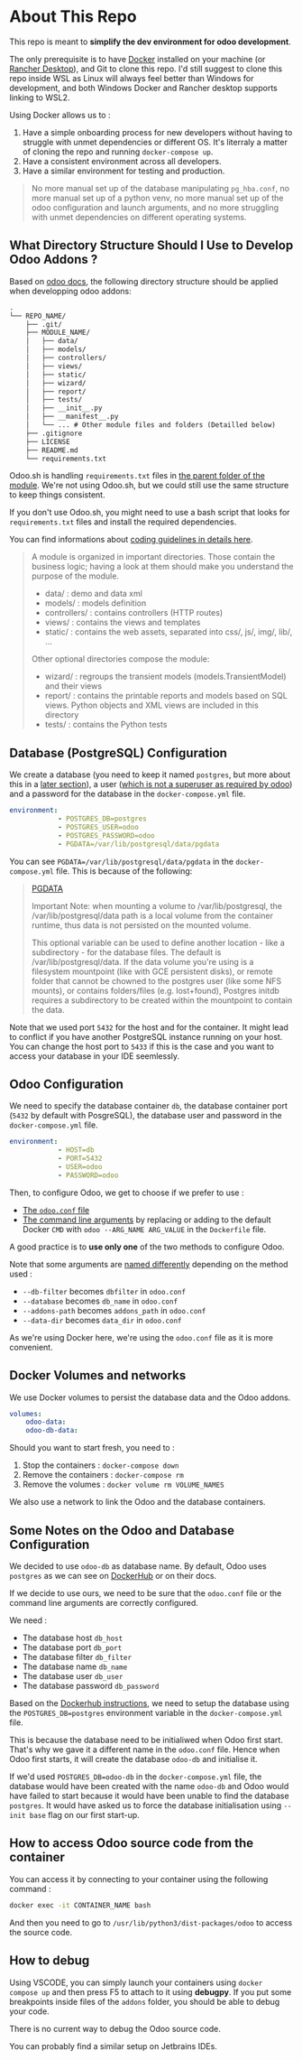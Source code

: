 # About This Repo

This repo is meant to **simplify the dev environment for odoo development**.

The only prerequisite is to have [Docker](https://www.docker.com/) installed on your machine (or [Rancher Desktop](https://rancherdesktop.io/)), and Git to clone this repo. I'd still suggest to clone this repo inside WSL as Linux will always feel better than Windows for development, and both Windows Docker and Rancher desktop supports linking to WSL2.

Using Docker allows us to :

1. Have a simple onboarding process for new developers without having to struggle with unmet dependencies or different OS. It's literraly a matter of cloning the repo and running `docker-compose up`.
2. Have a consistent environment across all developers.
3. Have a similar environment for testing and production.

> No more manual set up of the database manipulating `pg_hba.conf`, no more manual set up of a python venv, no more manual set up of the odoo configuration and launch arguments, and no more struggling with unmet dependencies on different operating systems.

## What Directory Structure Should I Use to Develop Odoo Addons ?

Based on [odoo docs](https://www.odoo.com/documentation/17.0/developer/tutorials/getting_started/01_architecture.html#module-structure), the following directory structure should be applied when developping odoo addons:

```txt
.
└── REPO_NAME/
    ├── .git/
    ├── MODULE_NAME/
    │   ├── data/
    │   ├── models/
    │   ├── controllers/
    │   ├── views/
    │   ├── static/
    │   ├── wizard/
    │   ├── report/
    │   ├── tests/
    │   ├── __init__.py
    │   ├── __manifest__.py
    │   └── ... # Other module files and folders (Detailled below)
    ├── .gitignore
    ├── LICENSE
    ├── README.md
    └── requirements.txt
```

Odoo.sh is handling `requirements.txt` files in [the parent folder of the module](https://www.odoo.com/documentation/17.0/administration/odoo_sh/advanced/containers.html#overview). We're not using Odoo.sh, but we could still use the same structure to keep things consistent.

If you don't use Odoo.sh, you might need to use a bash script that looks for `requirements.txt` files and install the required dependencies.

You can find informations about [coding guidelines in details here](https://www.odoo.com/documentation/17.0/contributing/development/coding_guidelines.html).

> A module is organized in important directories. Those contain the business logic; having a look at them should make you understand the purpose of the module.
>
> - data/ : demo and data xml
> - models/ : models definition
> - controllers/ : contains controllers (HTTP routes)
> - views/ : contains the views and templates
> - static/ : contains the web assets, separated into css/, js/, img/, lib/, …
>
> Other optional directories compose the module:
>
> - wizard/ : regroups the transient models (models.TransientModel) and their views
> - report/ : contains the printable reports and models based on SQL views. Python objects and XML views are included in this directory
> - tests/ : contains the Python tests

## Database (PostgreSQL) Configuration

We create a database (you need to keep it named `postgres`, but more about this in a [later section](#some-notes-on-the-odoo-and-database-configuration)), a user ([which is not a superuser as required by odoo](https://www.odoo.com/documentation/17.0/administration/install/deploy.html#configuring-odoo)) and a password for the database in the `docker-compose.yml` file.

```yml
environment:
            - POSTGRES_DB=postgres
            - POSTGRES_USER=odoo
            - POSTGRES_PASSWORD=odoo
            - PGDATA=/var/lib/postgresql/data/pgdata
```

You can see `PGDATA=/var/lib/postgresql/data/pgdata` in the `docker-compose.yml` file. This is because of the following:

> [PGDATA](https://hub.docker.com/_/postgres)
>
> Important Note: when mounting a volume to /var/lib/postgresql, the /var/lib/postgresql/data path is a local volume from the container runtime, thus data is not persisted on the mounted volume.
>
> This optional variable can be used to define another location - like a subdirectory - for the database files. The default is /var/lib/postgresql/data. If the data volume you're using is a filesystem mountpoint (like with GCE persistent disks), or remote folder that cannot be chowned to the postgres user (like some NFS mounts), or contains folders/files (e.g. lost+found), Postgres initdb requires a subdirectory to be created within the mountpoint to contain the data.

Note that we used port `5432` for the host and for the container. It might lead to conflict if you have another PostgreSQL instance running on your host. You can change the host port to `5433` if this is the case and you want to access your database in your IDE seemlessly.

## Odoo Configuration

We need to specify the database container `db`, the database container port (`5432` by default with PosgreSQL), the database user and password in the `docker-compose.yml` file.

```yml
environment:
            - HOST=db
            - PORT=5432
            - USER=odoo
            - PASSWORD=odoo
```

Then, to configure Odoo, we get to choose if we prefer to use :

- [The `odoo.conf` file](https://www.odoo.com/documentation/17.0/administration/install/deploy.html)
- [The command line arguments](https://www.odoo.com/documentation/17.0/developer/reference/cli.html#cmdoption-odoo-bin-d) by replacing or adding to the default Docker `CMD` with `odoo --ARG_NAME ARG_VALUE` in the `Dockerfile` file.

A good practice is to **use only one** of the two methods to configure Odoo.

Note that some arguments are [named differently](https://www.odoo.com/documentation/17.0/developer/reference/cli.html#configuration-file) depending on the method used :

- `--db-filter` becomes `dbfilter` in `odoo.conf`
- `--database` becomes `db_name` in `odoo.conf`
- `--addons-path` becomes `addons_path` in `odoo.conf`
- `--data-dir` becomes `data_dir` in `odoo.conf`

As we're using Docker here, we're using the `odoo.conf` file as it is more convenient.

## Docker Volumes and networks

We use Docker volumes to persist the database data and the Odoo addons.

```yml
volumes:
    odoo-data:
    odoo-db-data:
```

Should you want to start fresh, you need to :

1. Stop the containers : `docker-compose down`
2. Remove the containers : `docker-compose rm`
3. Remove the volumes : `docker volume rm VOLUME_NAMES`

We also use a network to link the Odoo and the database containers.

## Some Notes on the Odoo and Database Configuration

We decided to use `odoo-db` as database name. By default, Odoo uses `postgres` as we can see on [DockerHub](https://hub.docker.com/_/odoo/) or on their docs.

If we decide to use ours, we need to be sure that the `odoo.conf` file or the command line arguments are correctly configured.

We need :

- The database host `db_host`
- The database port `db_port`
- The database filter `db_filter`
- The database name `db_name`
- The database user `db_user`
- The database password `db_password`

Based on the [Dockerhub instructions](https://hub.docker.com/_/odoo/), we need to setup the database using the `POSTGRES_DB=postgres` environment variable in the `docker-compose.yml` file.

This is because the database need to be initialiwed when Odoo first start. That's why we gave it a different name in the `odoo.conf` file. Hence when Odoo first starts, it will create the database `odoo-db` and initialise it.

If we'd used `POSTGRES_DB=odoo-db` in the `docker-compose.yml` file, the database would have been created with the name `odoo-db` and Odoo would have failed to start because it would have been unable to find the database `postgres`. It would have asked us to force the database initialisation using `--init base` flag on our first start-up.

## How to access Odoo source code from the container

You can access it by connecting to your container using the following command :

```bash
docker exec -it CONTAINER_NAME bash
```

And then you need to go to `/usr/lib/python3/dist-packages/odoo` to access the source code.

## How to debug

Using VSCODE, you can simply launch your containers using `docker compose up` and then press F5 to attach to it using **debugpy**. If you put some breakpoints inside files of the `addons` folder, you should be able to debug your code.

There is no current way to debug the Odoo source code.

You can probably find a similar setup on Jetbrains IDEs.
